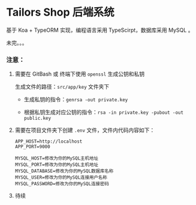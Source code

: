 # Tailors Shop 后端系统

基于 Koa + TypeORM 实现，编程语言采用 TypeScirpt，数据库采用 MySQL 。

未完。。。

### 注意：

1. 需要在 GitBash 或 终端下使用  `openssl` 生成公钥和私钥

   生成文件的路径：`src/app/key` 文件夹下

   - 生成私钥的指令：`genrsa -out private.key`

   - 根据私钥生成对应公钥的指令：`rsa -in private.key -pubout -out public.key`

2. 需要在项目文件夹下创建 `.env` 文件，文件内代码内容如下：

   ```
   APP_HOST=http://localhost
   APP_PORT=9000
   
   MYSQL_HOST=修改为你的MySQL主机地址
   MYSQL_PORT=修改为你的MySQL主机地址
   MYSQL_DATABASE=修改为你的MySQL数据库名称
   MYSQL_USER=修改为你的MySQL连接用户名称
   MYSQL_PASSWORD=修改为你的MySQL连接密码
   ```

3. 待续
